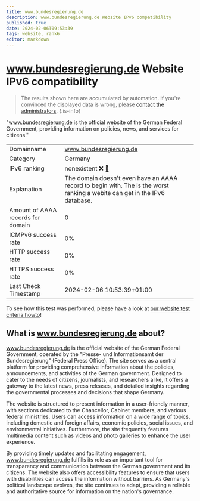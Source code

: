 ```yaml
---
title: www.bundesregierung.de
description: www.bundesregierung.de Website IPv6 compatibility
published: true
date: 2024-02-06T09:53:39
tags: website, rank6
editor: markdown
---
```


# www.bundesregierung.de Website IPv6 compatibility

> The results shown here are accumulated by automation. If you're convinced the displayed data is wrong, please [contact the administrators](/howto/chat). 
{.is-info}

"www.bundesregierung.de is the official website of the German Federal Government, providing information on policies, news, and services for citizens."


|   |   |
| - | - |
| Domainname | www.bundesregierung.de
| Category | Germany |
| IPv6 ranking | nonexistent :x: [🔗](/howto/ranking) |
| Explanation | The domain doesn't even have an AAAA record to begin with. The is the worst ranking a webite can get in the IPv6 database. |
| Amount of AAAA records for domain | 0 |
| ICMPv6 success rate | 0%|
| HTTP success rate | 0% |
| HTTPS success rate | 0% |
| Last Check Timestamp | 2024-02-06 10:53:39+01:00 |

To see how this test was performed, please have a look at [our website test criteria howto](/howto/testcriteria/website)!


## What is www.bundesregierung.de about?
www.bundesregierung.de is the official website of the German Federal Government, operated by the "Presse- und Informationsamt der Bundesregierung" (Federal Press Office). The site serves as a central platform for providing comprehensive information about the policies, announcements, and activities of the German government. Designed to cater to the needs of citizens, journalists, and researchers alike, it offers a gateway to the latest news, press releases, and detailed insights regarding the governmental processes and decisions that shape Germany.

The website is structured to present information in a user-friendly manner, with sections dedicated to the Chancellor, Cabinet members, and various federal ministries. Users can access information on a wide range of topics, including domestic and foreign affairs, economic policies, social issues, and environmental initiatives. Furthermore, the site frequently features multimedia content such as videos and photo galleries to enhance the user experience.

By providing timely updates and facilitating engagement, www.bundesregierung.de fulfills its role as an important tool for transparency and communication between the German government and its citizens. The website also offers accessibility features to ensure that users with disabilities can access the information without barriers. As Germany's political landscape evolves, the site continues to adapt, providing a reliable and authoritative source for information on the nation's governance.


